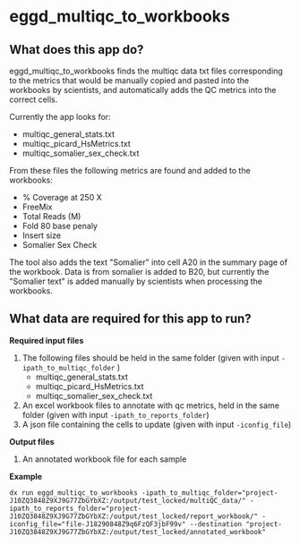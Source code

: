 # eggd_multiqc_to_workbooks

## What does this app do? ##

eggd_multiqc_to_workbooks finds the multiqc data txt files corresponding to the metrics that would be manually copied and pasted into the workbooks by scientists, and automatically adds the QC metrics into the correct cells.

Currently the app looks for:
- multiqc_general_stats.txt
- multiqc_picard_HsMetrics.txt
- multiqc_somalier_sex_check.txt

From these files the following metrics are found and added to the workbooks:
- % Coverage at 250 X
- FreeMix
- Total Reads (M)
- Fold 80 base penaly
- Insert size
- Somalier Sex Check

The tool also adds the text "Somalier" into cell A20 in the summary page of the workbook. Data is from somalier is added to B20, but currently the "Somalier text" is added manually by scientists when processing the workbooks.

## What data are required for this app to run? ##

**Required input files**

1. The following files should be held in the same folder (given with input `-ipath_to_multiqc_folder` )
    - multiqc_general_stats.txt
    - multiqc_picard_HsMetrics.txt
    - multiqc_somalier_sex_check.txt
2. An excel workbook files to annotate with qc metrics, held in the same folder (given with input `-ipath_to_reports_folder`)
3. A json file containing the cells to update (given with input `-iconfig_file`)

**Output files**

1. An annotated workbook file for each sample

**Example**

```
dx run eggd_multiqc_to_workbooks -ipath_to_multiqc_folder="project-J10ZQ3848Z9XJ9G77ZbGYbXZ:/output/test_locked/multiQC_data/" -ipath_to_reports_folder="project-J10ZQ3848Z9XJ9G77ZbGYbXZ:/output/test_locked/report_workbook/" -iconfig_file="file-J18290848Z9q6FzQF3jbF99v" --destination "project-J10ZQ3848Z9XJ9G77ZbGYbXZ:/output/test_locked/annotated_workbook"
```